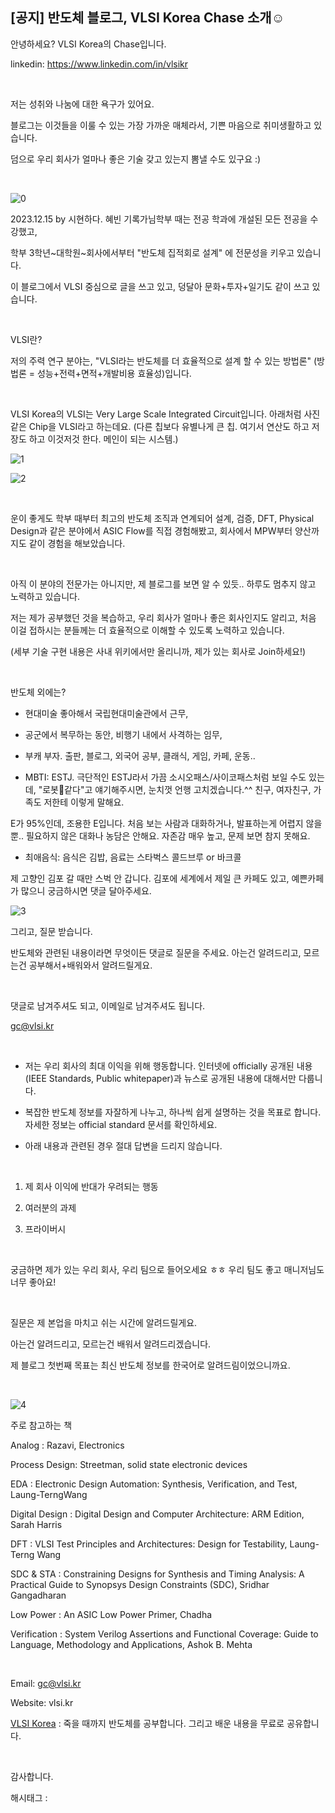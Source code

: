 ## [공지] 반도체 블로그, VLSI Korea Chase 소개☺️

안녕하세요? VLSI Korea의 Chase입니다.

linkedin: https://www.linkedin.com/in/vlsikr

​

저는 성취와 나눔에 대한 욕구가 있어요.

블로그는 이것들을 이룰 수 있는 가장 가까운 매체라서, 기쁜 마음으로 취미생활하고 있습니다.

덤으로 우리 회사가 얼마나 좋은 기술 갖고 있는지 뽐낼 수도 있구요  :)

​

![0](/asset/img/222939902264/0.png)

2023.12.15 by 시현하다. 혜빈 기록가님학부 때는 전공 학과에 개설된 모든 전공을 수강했고,

학부 3학년~대학원~회사에서부터 "반도체 집적회로 설계" 에 전문성을 키우고 있습니다. 

이 블로그에서 VLSI 중심으로 글을 쓰고 있고, 덩달아 문화+투자+일기도 같이 쓰고 있습니다.

​

VLSI란?

저의 주력 연구 분야는, "VLSI라는 반도체를 더 효율적으로 설계 할 수 있는 방법론" (방법론 = 성능+전력+면적+개발비용 효율성)입니다.

​

VLSI Korea의 VLSI는 Very Large Scale Integrated Circuit입니다. 아래처럼 사진 같은 Chip을 VLSI라고 하는데요. (다른 칩보다 유별나게 큰 칩. 여기서 연산도 하고 저장도 하고 이것저것 한다. 메인이 되는 시스템.)

![1](/asset/img/222939902264/1.png)

![2](/asset/img/222939902264/2.png)

​

운이 좋게도 학부 때부터 최고의 반도체 조직과 연계되어 설계, 검증, DFT, Physical Design과 같은 분야에서 ASIC Flow를 직접 경험해봤고, 회사에서 MPW부터 양산까지도 같이 경험을 해보았습니다.

​

아직 이 분야의 전문가는 아니지만, 제 블로그를 보면 알 수 있듯.. 하루도 멈추지 않고 노력하고 있습니다.

저는 제가 공부했던 것을 복습하고, 우리 회사가 얼마나 좋은 회사인지도 알리고, 처음 이걸 접하시는 분들께는 더 효율적으로 이해할 수 있도록 노력하고 있습니다.

(세부 기술 구현 내용은 사내 위키에서만 올리니까, 제가 있는 회사로 Join하세요!)

​

반도체 외에는?

- 현대미술 좋아해서 국립현대미술관에서 근무,

- 공군에서 복무하는 동안, 비행기 내에서 사격하는 임무,

- 부캐 부자. 출판, 블로그, 외국어 공부, 클래식, 게임, 카페, 운동..

- MBTI: ESTJ. 극단적인 ESTJ라서 가끔 소시오패스/사이코패스처럼 보일 수도 있는데, "로봇🤖같다"고 얘기해주시면, 눈치껏 언행 고치겠습니다.^^ 친구, 여자친구, 가족도 저한테 이렇게 말해요.

E가 95%인데, 조용한 E입니다. 처음 보는 사람과 대화하거나, 발표하는게 어렵지 않을 뿐.. 필요하지 않은 대화나 농담은 안해요. 자존감 매우 높고, 문제 보면 참지 못해요.

- 최애음식: 음식은 김밥, 음료는 스타벅스 콜드브루 or 바크콜

제 고향인 김포 갈 때만 스벅 안 갑니다. 김포에 세계에서 제일 큰 카페도 있고, 예쁜카페가 많으니 궁금하시면 댓글 달아주세요.

![3](/asset/img/222939902264/3.png)

그리고, 질문 받습니다.

반도체와 관련된 내용이라면 무엇이든 댓글로 질문을 주세요. 아는건 알려드리고, 모르는건 공부해서+배워와서 알려드릴게요.

​

댓글로 남겨주셔도 되고, 이메일로 남겨주셔도 됩니다.

gc@vlsi.kr

​

* 저는 우리 회사의 최대 이익을 위해 행동합니다. 인터넷에 officially 공개된 내용 (IEEE Standards, Public whitepaper)과 뉴스로 공개된 내용에 대해서만 다룹니다.

* 복잡한 반도체 정보를 자잘하게 나누고, 하나씩 쉽게 설명하는 것을 목표로 합니다. 자세한 정보는 official standard 문서를 확인하세요.

* 아래 내용과 관련된 경우 절대 답변을 드리지 않습니다.

​

1) 제 회사 이익에 반대가 우려되는 행동

2) 여러분의 과제

3) 프라이버시

​

궁금하면 제가 있는 우리 회사, 우리 팀으로 들어오세요 ㅎㅎ 우리 팀도 좋고 매니저님도 너무 좋아요!

​

질문은 제 본업을 마치고 쉬는 시간에 알려드릴게요.

아는건 알려드리고, 모르는건 배워서 알려드리겠습니다.

제 블로그 첫번째 목표는 최신 반도체 정보를 한국어로 알려드림이었으니까요.

​

![4](/asset/img/222939902264/4.png)

주로 참고하는 책

Analog : Razavi, Electronics

Process Design: Streetman, solid state electronic devices

EDA : Electronic Design Automation: Synthesis, Verification, and Test, Laung-TerngWang

Digital Design : Digital Design and Computer Architecture: ARM Edition, Sarah Harris

DFT : VLSI Test Principles and Architectures: Design for Testability, Laung-Terng Wang

SDC & STA : Constraining Designs for Synthesis and Timing Analysis: A Practical Guide to Synopsys Design Constraints (SDC), Sridhar Gangadharan

Low Power : An ASIC Low Power Primer, Chadha

Verification : System Verilog Assertions and Functional Coverage: Guide to Language, Methodology and Applications, Ashok B. Mehta

​

Email: gc@vlsi.kr

Website: vlsi.kr

[VLSI Korea](http://vlsi.kr) : 죽을 때까지 반도체를 공부합니다. 그리고 배운 내용을 무료로 공유합니다.

​

감사합니다.

 해시태그 : 